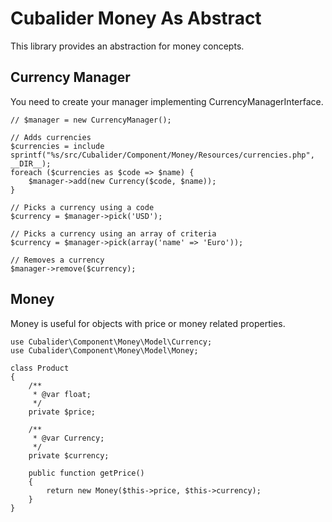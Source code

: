 Cubalider Money As Abstract
===========================

This library provides an abstraction for money concepts.

## Currency Manager

You need to create your manager implementing CurrencyManagerInterface.

```
// $manager = new CurrencyManager();

// Adds currencies
$currencies = include sprintf("%s/src/Cubalider/Component/Money/Resources/currencies.php", __DIR__);
foreach ($currencies as $code => $name) {
    $manager->add(new Currency($code, $name));
}

// Picks a currency using a code
$currency = $manager->pick('USD');

// Picks a currency using an array of criteria
$currency = $manager->pick(array('name' => 'Euro'));

// Removes a currency
$manager->remove($currency);
```

## Money

Money is useful for objects with price or money related properties.

```
use Cubalider\Component\Money\Model\Currency;
use Cubalider\Component\Money\Model\Money;

class Product
{
    /**
     * @var float;
     */
    private $price;

    /**
     * @var Currency;
     */
    private $currency;

    public function getPrice()
    {
        return new Money($this->price, $this->currency);
    }
}
```
